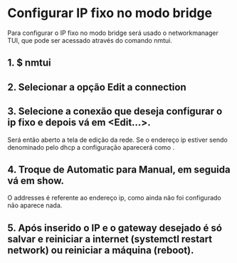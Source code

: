 # Configurar IP fixo no modo bridge
 Para configurar o IP fixo no modo bridge será usado o networkmanager TUI, que pode ser acessado através do comando nmtui.
## 1. $ nmtui
## 2. Selecionar a opção Edit a connection
## 3. Selecione a conexão que deseja configurar o ip fixo e depois vá em <Edit...>. 
Será então aberto a tela de edição da rede. Se o endereço ip estiver sendo denominado pelo dhcp a configuração aparecerá como <Automatic>.
## 4. Troque de Automatic para Manual, em seguida vá em show. 
 O addresses é referente ao endereço ip, como ainda não foi configurado não aparece nada.
## 5. Após inserido o IP e o gateway desejado é só salvar e reiniciar a internet (systemctl restart network) ou reiniciar a máquina (reboot).
